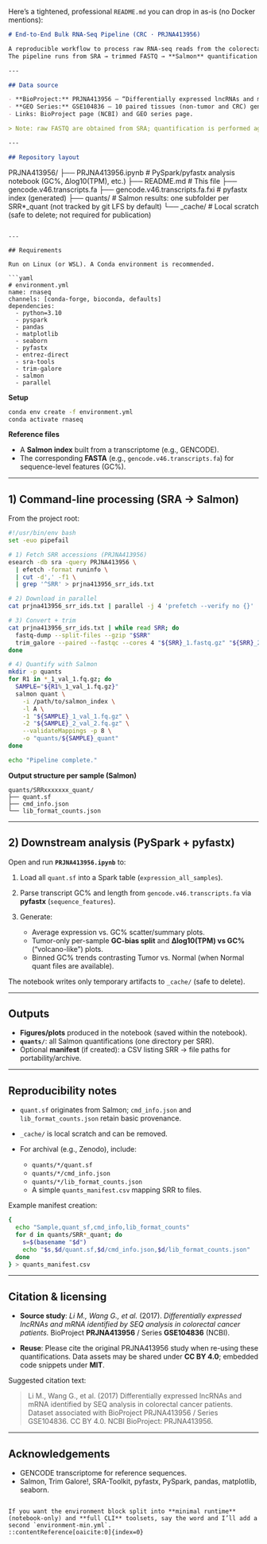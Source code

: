 Here’s a tightened, professional `README.md` you can drop in as-is (no Docker mentions):

```markdown
# End-to-End Bulk RNA-Seq Pipeline (CRC · PRJNA413956)

A reproducible workflow to process raw RNA-seq reads from the colorectal cancer (CRC) study **PRJNA413956** and perform downstream exploratory analysis with **PySpark**.  
The pipeline runs from SRA → trimmed FASTQ → **Salmon** quantification → expression/sequence integration (GC%) → summary plots.

---

## Data source

- **BioProject:** PRJNA413956 — “Differentially expressed lncRNAs and mRNA identified by SEQ analysis in colorectal cancer patients.”
- **GEO Series:** GSE104836 — 10 paired tissues (non-tumor and CRC) generated by deep sequencing.
- Links: BioProject page (NCBI) and GEO series page.

> Note: raw FASTQ are obtained from SRA; quantification is performed against a GENCODE transcriptome.

---

## Repository layout

```

PRJNA413956/
├── PRJNA413956.ipynb        # PySpark/pyfastx analysis notebook (GC%, Δlog10(TPM), etc.)
├── README.md                # This file
├── gencode.v46.transcripts.fa
├── gencode.v46.transcripts.fa.fxi   # pyfastx index (generated)
├── quants/                  # Salmon results: one subfolder per SRR*_quant (not tracked by git LFS by default)
└── _cache/                  # Local scratch (safe to delete; not required for publication)

````

---

## Requirements

Run on Linux (or WSL). A Conda environment is recommended.

```yaml
# environment.yml
name: rnaseq
channels: [conda-forge, bioconda, defaults]
dependencies:
  - python=3.10
  - pyspark
  - pandas
  - matplotlib
  - seaborn
  - pyfastx
  - entrez-direct
  - sra-tools
  - trim-galore
  - salmon
  - parallel
````

**Setup**

```bash
conda env create -f environment.yml
conda activate rnaseq
```

**Reference files**

* A **Salmon index** built from a transcriptome (e.g., GENCODE).
* The corresponding **FASTA** (e.g., `gencode.v46.transcripts.fa`) for sequence-level features (GC%).

---

## 1) Command-line processing (SRA → Salmon)

From the project root:

```bash
#!/usr/bin/env bash
set -euo pipefail

# 1) Fetch SRR accessions (PRJNA413956)
esearch -db sra -query PRJNA413956 \
  | efetch -format runinfo \
  | cut -d',' -f1 \
  | grep '^SRR' > prjna413956_srr_ids.txt

# 2) Download in parallel
cat prjna413956_srr_ids.txt | parallel -j 4 'prefetch --verify no {}'

# 3) Convert + trim
cat prjna413956_srr_ids.txt | while read SRR; do
  fastq-dump --split-files --gzip "$SRR"
  trim_galore --paired --fastqc --cores 4 "${SRR}_1.fastq.gz" "${SRR}_2.fastq.gz"
done

# 4) Quantify with Salmon
mkdir -p quants
for R1 in *_1_val_1.fq.gz; do
  SAMPLE="${R1%_1_val_1.fq.gz}"
  salmon quant \
    -i /path/to/salmon_index \
    -l A \
    -1 "${SAMPLE}_1_val_1.fq.gz" \
    -2 "${SAMPLE}_2_val_2.fq.gz" \
    --validateMappings -p 8 \
    -o "quants/${SAMPLE}_quant"
done

echo "Pipeline complete."
```

**Output structure per sample (Salmon)**

```
quants/SRRxxxxxxx_quant/
├── quant.sf
├── cmd_info.json
└── lib_format_counts.json
```

---

## 2) Downstream analysis (PySpark + pyfastx)

Open and run **`PRJNA413956.ipynb`** to:

1. Load all `quant.sf` into a Spark table (`expression_all_samples`).
2. Parse transcript GC% and length from `gencode.v46.transcripts.fa` via **pyfastx** (`sequence_features`).
3. Generate:

   * Average expression vs. GC% scatter/summary plots.
   * Tumor-only per-sample **GC-bias split** and **Δlog10(TPM) vs GC%** (“volcano-like”) plots.
   * Binned GC% trends contrasting Tumor vs. Normal (when Normal quant files are available).

The notebook writes only temporary artifacts to `_cache/` (safe to delete).

---

## Outputs

* **Figures/plots** produced in the notebook (saved within the notebook).
* **`quants/`**: all Salmon quantifications (one directory per SRR).
* Optional **manifest** (if created): a CSV listing SRR → file paths for portability/archive.

---

## Reproducibility notes

* `quant.sf` originates from Salmon; `cmd_info.json` and `lib_format_counts.json` retain basic provenance.
* `_cache/` is local scratch and can be removed.
* For archival (e.g., Zenodo), include:

  * `quants/*/quant.sf`
  * `quants/*/cmd_info.json`
  * `quants/*/lib_format_counts.json`
  * A simple `quants_manifest.csv` mapping SRR to files.

Example manifest creation:

```bash
{
  echo "Sample,quant_sf,cmd_info,lib_format_counts"
  for d in quants/SRR*_quant; do
    s=$(basename "$d")
    echo "$s,$d/quant.sf,$d/cmd_info.json,$d/lib_format_counts.json"
  done
} > quants_manifest.csv
```

---

## Citation & licensing

* **Source study**:
  *Li M., Wang G., et al.* (2017). *Differentially expressed lncRNAs and mRNA identified by SEQ analysis in colorectal cancer patients.*
  BioProject **PRJNA413956** / Series **GSE104836** (NCBI).

* **Reuse**: Please cite the original PRJNA413956 study when re-using these quantifications.
  Data assets may be shared under **CC BY 4.0**; embedded code snippets under **MIT**.

Suggested citation text:

> Li M., Wang G., et al. (2017) Differentially expressed lncRNAs and mRNA identified by SEQ analysis in colorectal cancer patients. Dataset associated with BioProject PRJNA413956 / Series GSE104836. CC BY 4.0. NCBI BioProject: PRJNA413956.

---

## Acknowledgements

* GENCODE transcriptome for reference sequences.
* Salmon, Trim Galore!, SRA-Toolkit, pyfastx, PySpark, pandas, matplotlib, seaborn.

```

If you want the environment block split into **minimal runtime** (notebook-only) and **full CLI** toolsets, say the word and I’ll add a second `environment-min.yml`.
::contentReference[oaicite:0]{index=0}
```
